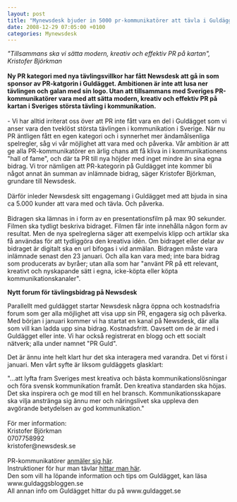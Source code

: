 ```yaml
---
layout: post
title: "Mynewsdesk bjuder in 5000 pr-kommunikatörer att tävla i Guldägget"
date: 2008-12-29 07:05:00 +0100
categories: Mynewsdesk
---
```

 <p><em>"Tillsammans ska vi sätta modern, kreativ och effektiv PR på kartan", Kristofer Björkman</em><br><br><strong>Ny PR kategori med nya tävlingsvillkor har fått Newsdesk att gå in som sponsor av PR-katgorin i Guldägget. Ambitionen är inte att lusa ner tävlingen och galan med sin logo. Utan att tillsammans med Sveriges PR-kommunikatörer vara med att sätta modern, kreativ och effektiv PR på kartan i Sveriges största tävling i kommunikation. </strong><br><br>- Vi har alltid irriterat oss över att PR inte fått vara en del i Guldägget som vi anser vara den tveklöst största tävlingen i kommunikation i Sverige. När nu PR äntligen fått en egen kategori och i synnerhet mer ändamålsenliga spelregler, såg vi vår möjlighet att vara med och påverka. Vår ambition är att ge alla PR-kommunikatörer en ärlig chans att få kliva in i kommunikationens "hall of fame", och där ta PR till nya höjder med inget mindre än sina egna bidrag. Vi tror nämligen att PR-kategorin på Guldägget inte kommer bli något annat än summan av inlämnade bidrag, säger Kristofer Björkman, grundare till Newsdesk.<br><br>Därför inleder Newsdesk sitt engagemang i Guldägget med att bjuda in sina ca 5.000 kunder att vara med och tävla. Och påverka.<br><br>Bidragen ska lämnas in i form av en presentationsfilm på max 90 sekunder. Filmen ska tydligt beskriva bidraget. Filmen får inte innehålla någon form av resultat. Men de nya spelreglerna säger att exempelvis klipp och artiklar ska få användas för att tydliggöra den kreativa idén. Om bidraget eller delar av bidraget är digitalt ska en url bifogas i vid anmälan. Bidragen måste vara inlämnade senast den 23 januari. Och alla kan vara med; inte bara bidrag som producerats av byråer; utan alla som har "använt PR på ett relevant, kreativt och nyskapande sätt i egna, icke-köpta eller köpta kommunikationskanaler".</p>
<p><strong>Nytt forum för tävlingsbidrag på Newsdesk</strong></p>
<p>Parallellt med guldägget startar Newsdesk några öppna och kostnadsfria forum som ger alla möjlighet att visa upp sin PR, engagera sig och påverka. Med början i januari kommer vi ha startat en kanal på Newsdesk, där alla som vill kan ladda upp sina bidrag. Kostnadsfritt. Oavsett om de är med i Guldägget eller inte. Vi har också registrerat en blogg och ett socialt nätverk; alla under namnet "PR Guld".</p>
<p>Det är ännu inte helt klart hur det ska interagera med varandra. Det vi först i januari. Men vårt syfte är liksom guldäggets glasklart:</p>
<p>"...att lyfta fram Sveriges mest kreativa och bästa kommunikationslösningar och föra svensk kommunikation framåt. Den kreativa standarden ska höjas. Det ska inspirera och ge mod till en hel bransch. Kommunikationsskapare ska vilja anstränga sig ännu mer och näringslivet ska uppleva den avgörande betydelsen av god kommunikation."<br><br>För mer information:<br>Kristofer Björkman<br>0707758992<br>kristofer@newsdesk.se<br><br>PR-kommunikatörer <a href="http://www.guldagget.se/T%C3%A4vla.aspx?p=9206669772155656209">anmäler sig här</a>.<br>Instruktioner för hur man tävlar <a href="http://www.guldagget.se/T%C3%A4vla.aspx?p=7443938388488969657">hittar man här</a>.<br>Den som vill ha löpande information och tips om Guldägget, kan läsa www.guldaggsbloggen.se<br>All annan info om Guldägget hittar du på www.guldagget.se</p>

